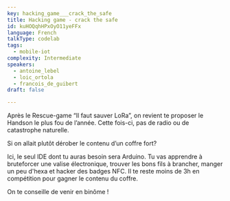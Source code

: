 ```yaml
---
key: hacking_game___crack_the_safe
title: Hacking game - crack the safe
id: kuHOQqhHPxOyO11yeFFx
language: French
talkType: codelab
tags:
  - mobile-iot
complexity: Intermediate
speakers:
  - antoine_lebel
  - loic_ortola
  - francois_de_guibert
draft: false

---
```


Après le Rescue-game “Il faut sauver LoRa”, on revient te proposer le Handson le plus fou de l’année. Cette fois-ci, pas de radio ou de catastrophe naturelle. 

Si on allait plutôt dérober le contenu d’un coffre fort?

Ici, le seul IDE dont tu auras besoin sera Arduino. Tu vas apprendre à bruteforcer une valise électronique, trouver les bons fils à brancher, manger un peu d'hexa et hacker des badges NFC. Il te reste moins de 3h en compétition pour gagner le contenu du coffre. 

On te conseille de venir en binôme !
